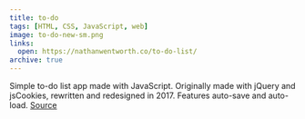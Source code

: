 ```yaml
---
title: to-do
tags: [HTML, CSS, JavaScript, web]
image: to-do-new-sm.png
links:
  open: https://nathanwentworth.co/to-do-list/
archive: true
---
```

Simple to-do list app made with JavaScript. Originally made with jQuery and jsCookies, rewritten and redesigned in 2017. Features auto-save and auto-load. [Source](https://github.com/nathanwentworth/to-do-list)